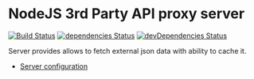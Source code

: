# NodeJS 3rd Party API proxy server

[![Build Status](https://travis-ci.org/mblxa/ApiProxy.svg?branch=master)](https://travis-ci.org/mblxa/ApiProxy)
[![dependencies Status](https://david-dm.org/mblxa/ApiProxy/status.svg)](https://david-dm.org/mblxa/ApiProxy)
[![devDependencies Status](https://david-dm.org/mblxa/ApiProxy/dev-status.svg)](https://david-dm.org/mblxa/ApiProxy?type=dev)

Server provides allows to fetch external json data with ability to cache it.


* [Server configuration](docs/settings.md)
